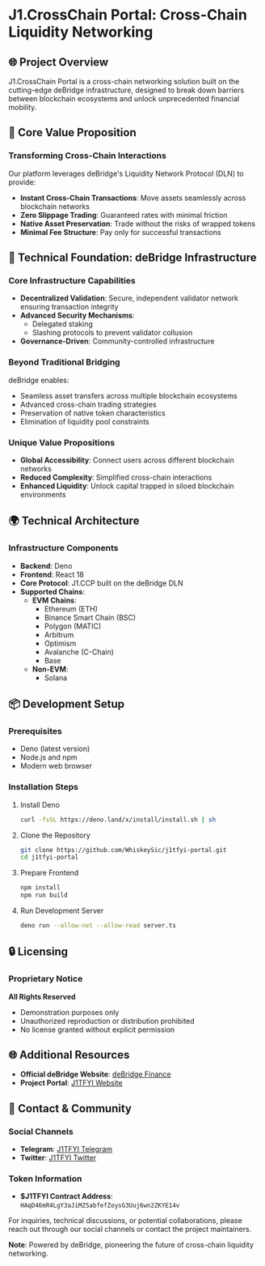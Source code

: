 # J1.CrossChain Portal: Cross-Chain Liquidity Networking

## 🌐 Project Overview

J1.CrossChain Portal is a cross-chain networking solution built on the cutting-edge deBridge infrastructure, designed to break down barriers between blockchain ecosystems and unlock unprecedented financial mobility.

## 🚀 Core Value Proposition

### Transforming Cross-Chain Interactions

Our platform leverages deBridge's Liquidity Network Protocol (DLN) to provide:
- **Instant Cross-Chain Transactions**: Move assets seamlessly across blockchain networks
- **Zero Slippage Trading**: Guaranteed rates with minimal friction
- **Native Asset Preservation**: Trade without the risks of wrapped tokens
- **Minimal Fee Structure**: Pay only for successful transactions

## 🔗 Technical Foundation: deBridge Infrastructure

### Core Infrastructure Capabilities
- **Decentralized Validation**: Secure, independent validator network ensuring transaction integrity
- **Advanced Security Mechanisms**: 
  - Delegated staking
  - Slashing protocols to prevent validator collusion
- **Governance-Driven**: Community-controlled infrastructure

### Beyond Traditional Bridging
deBridge enables:
- Seamless asset transfers across multiple blockchain ecosystems
- Advanced cross-chain trading strategies
- Preservation of native token characteristics
- Elimination of liquidity pool constraints

### Unique Value Propositions
- **Global Accessibility**: Connect users across different blockchain networks
- **Reduced Complexity**: Simplified cross-chain interactions
- **Enhanced Liquidity**: Unlock capital trapped in siloed blockchain environments

## 🌍 Technical Architecture

### Infrastructure Components
- **Backend**: Deno
- **Frontend**: React 18
- **Core Protocol**: J1.CCP built on the deBridge DLN
- **Supported Chains**: 
  - **EVM Chains**:
    - Ethereum (ETH)
    - Binance Smart Chain (BSC)
    - Polygon (MATIC)
    - Arbitrum
    - Optimism
    - Avalanche (C-Chain)
    - Base
  - **Non-EVM**:
    - Solana

## 📦 Development Setup

### Prerequisites
- Deno (latest version)
- Node.js and npm
- Modern web browser

### Installation Steps
1. Install Deno
   ```bash
   curl -fsSL https://deno.land/x/install/install.sh | sh
   ```

2. Clone the Repository
   ```bash
   git clone https://github.com/WhiskeySic/j1tfyi-portal.git
   cd j1tfyi-portal
   ```

3. Prepare Frontend
   ```bash
   npm install
   npm run build
   ```

4. Run Development Server
   ```bash
   deno run --allow-net --allow-read server.ts
   ```

## 🔒 Licensing

### Proprietary Notice
**All Rights Reserved**
- Demonstration purposes only
- Unauthorized reproduction or distribution prohibited
- No license granted without explicit permission

## 🌐 Additional Resources
- **Official deBridge Website**: [deBridge Finance](https://debridge.finance/)
- **Project Portal**: [J1TFYI Website](https://j1t.fyi/)

## 🤝 Contact & Community

### Social Channels
- **Telegram**: [J1TFYI Telegram](https://t.me/j1tfyi)
- **Twitter**: [J1TFYI Twitter](https://x.com/j1tfyi)

### Token Information
- **$J1TFYI Contract Address**: `HAqD46mR4LgY3aJiMZSabfefZoysG3Uuj6wn2ZKYE14v`

For inquiries, technical discussions, or potential collaborations, please reach out through our social channels or contact the project maintainers.

**Note**: Powered by deBridge, pioneering the future of cross-chain liquidity networking.

